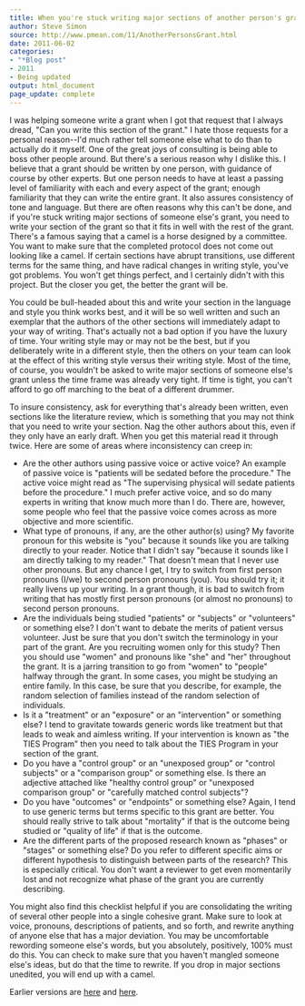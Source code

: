 ```yaml
---
title: When you're stuck writing major sections of another person's grant
author: Steve Simon
source: http://www.pmean.com/11/AnotherPersonsGrant.html
date: 2011-06-02
categories:
- "*Blog post"
- 2011
- Being updated
output: html_document
page_update: complete
---
```


I was helping someone write a grant when I got that request that I always dread, "Can you write this section of the grant." I hate those requests for a personal reason--I'd much rather tell someone else what to do than to actually do it myself. One of the great joys of consulting is being able to boss other people around. But there's a serious reason why I dislike this. I believe that a grant should be written by one person, with guidance of course by other experts. But one person needs to have at least a passing level of familiarity with each and every aspect of the grant; enough familiarity that they can write the entire grant. It also assures consistency of tone and language. But there are often reasons why this can't be done, and if you're stuck writing major sections of someone else's grant, you need to write your section of the grant so that it fits in well with the rest of the grant. There's a famous saying that a camel is a horse designed by a committee. You want to make sure that the completed protocol does not come out looking like a camel. If certain sections have abrupt transitions, use different terms for the same thing, and have radical changes in writing style, you've got problems. You won't get things perfect, and I certainly didn't with this project. But the closer you get, the better the grant will be.

<!---More--->

You could be bull-headed about this and write your section in the language and style you think works best, and it will be so well written and such an exemplar that the authors of the other sections will immediately adapt to your way of writing. That's actually not a bad option if you have the luxury of time. Your writing style may or may not be the best, but if you deliberately write in a different style, then the others on your team can look at the effect of this writing style versus their writing style. Most of the time, of course, you wouldn't be asked to write major sections of someone else's grant unless the time frame was already very tight. If time is tight, you can't afford to go off marching to the beat of a different drummer.

To insure consistency, ask for everything that's already been written, even sections like the literature review, which is something that you may not think that you need to write your section. Nag the other authors about this, even if they only have an early draft. When you get this material read it through twice. Here are some of areas where inconsistency can creep in:

+ Are the other authors using passive voice or active voice? An example of passive voice is "patients will be sedated before the procedure." The active voice might read as "The supervising physical will sedate patients before the procedure." I much prefer active voice, and so do many experts in writing that know much more than I do. There are, however, some people who feel that the passive voice comes across as more objective and more scientific.
+ What type of pronouns, if any, are the other author(s) using? My favorite pronoun for this website is "you" because it sounds like you are talking directly to your reader. Notice that I didn't say "because it sounds like I am directly talking to my reader." That doesn't mean that I never use other pronouns. But any chance I get, I try to switch from first person pronouns (I/we) to second person pronouns (you). You should try it; it really livens up your writing. In a grant though, it is bad to switch from writing that has mostly first person pronouns (or almost no pronouns) to second person pronouns.
+ Are the individuals being studied "patients" or "subjects" or "volunteers" or something else? I don't want to debate the merits of patient versus volunteer. Just be sure that you don't switch the terminology in your part of the grant. Are you recruiting women only for this study? Then you should use "women" and pronouns like "she" and "her" throughout the grant. It is a jarring transition to go from "women" to "people" halfway through the grant. In some cases, you might be studying an entire family. In this case, be sure that you describe, for example, the random selection of families instead of the random selection of individuals.
+ Is it a "treatment" or an "exposure" or an "intervention" or something else? I tend to gravitate towards generic words like treatment but that leads to weak and aimless writing. If your intervention is known as "the TIES Program" then you need to talk about the TIES Program in your section of the grant.
+ Do you have a "control group" or an "unexposed group" or "control subjects" or a "comparison group" or something else. Is there an adjective attached like "healthy control group" or "unexposed comparison group" or "carefully matched control subjects"?
+ Do you have "outcomes" or "endpoints" or something else? Again, I tend to use generic terms but terms specific to this grant are better. You should really strive to talk about "mortality" if that is the outcome being studied or "quality of life" if that is the outcome.
+ Are the different parts of the proposed research known as "phases" or "stages" or something else? Do you refer to different specific aims or different hypothesis to distinguish between parts of the research? This is especially critical. You don't want a reviewer to get even momentarily lost and not recognize what phase of the grant you are currently describing.

You might also find this checklist helpful if you are consolidating the writing of several other people into a single cohesive grant. Make sure to look at voice, pronouns, descriptions of patients, and so forth, and rewrite anything of anyone else that has a major deviation. You may be uncomfortable rewording someone else's words, but you absolutely, positively, 100% must do this. You can check to make sure that you haven't mangled someone else's ideas, but do that the time to rewrite. If you drop in major sections unedited, you will end up with a camel.

Earlier versions are [here][sim1] and [here][sim2].

[sim1]: http://www.pmean.com/11/AnotherPersonsGrant.html
[sim2]: http://new.pmean.com/another-persons-grant/
